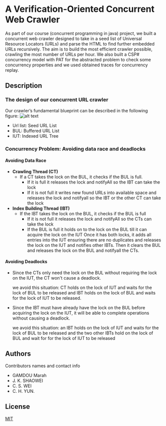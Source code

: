 # A Verification-Oriented Concurrent Web Crawler

As part of our course (concurrent programming in java) project, we built a concurrent web crawler designed to take in a seed list of Universal Resource
Locators (URLs) and parse the HTML to find further embedded URLs recursively. The aim is to build the most efficient crawler possible, crawling the most number of URLs per hour. We also built a CSP# concurrency model with PAT for the abstracted problem to check some concurrency properties and we used obtained traces for concurrency replay.

## Description

### The design of our concurrent URL crawler
Our crawler’s fundamental blueprint can be described in the following figure:
![alt text](https://github.com/MarahGamdou/Java-Url-Crawler/blob/master/general%20structure.png)

* Url list: Seed URL List 
* BUL: Buffered URL List
* IUT: Indexed URL Tree

### Concurrency  Problem: Avoiding data race and deadlocks 
#### Avoiding Data Race 
* **Crawling Thread (CT)**
  * If a CT takes the lock on the BUL, it checks if the BUL is full.
	  * If it is full
		  it releases the lock and notifyAll so the IBT can take the lock
	  * If it is not full
      it writes new found URLs into available space and releases the lock and notifyall so the IBT or the other CT can take the lock
* **Index Building Thread (IBT)**
  * If the IBT takes the lock on the BUL, it checks if the BUL is full
    * If it is not full
      it releases the lock and notifyAll  so the CTs can take the lock
    * If the BUL is full
      it holds on to the lock on  the BUL till it can acquire the lock on the IUT
      Once it has both locks, it adds all entries into the IUT ensuring there are no duplicates and releases the lock on the IUT and notifies other IBTs. Then it clears the BUL and releases the lock on the BUL and notifyall the CTs.

#### Avoiding Deadlocks 
* Since the CTs only need the lock on the BUL without requiring the lock on the IUT, the CT won't cause a deadlock.

  we avoid this  situation: CT holds on the lock of IUT and waits for the lock of BUL to be released and IBT holds on the lock of BUL  and waits for the lock of IUT  to be released. 
  
* Since the IBT must have already have the lock on the BUL before acquiring the lock on the IUT, it will be able to complete operations without causing a deadlock.
  
  we avoid this situation: an IBT holds on the lock of IUT and waits for the lock of BUL to be released  and the two other IBTs hold on the lock of  BUL and wait for for the lock of IUT  to be released 

## Authors

Contributors names and contact info

* GAMDOU Marah 
* J. K. SHAOWEI
* C. S. WEI
* C. H. YUN. 


## License

[MIT](./LICENSE)


